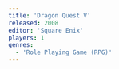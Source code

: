 ```yaml
---
title: 'Dragon Quest V'
released: 2008
editor: 'Square Enix'
players: 1
genres:
  - 'Role Playing Game (RPG)'
---
```

